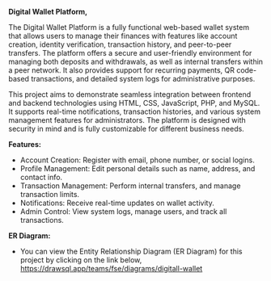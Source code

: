 **Digital Wallet Platform,**

The Digital Wallet Platform is a fully functional web-based wallet system that allows users to manage their finances
with features like account creation, identity verification, transaction history, and peer-to-peer transfers. 
The platform offers a secure and user-friendly environment for managing both deposits and withdrawals, as well as 
internal transfers within a peer network. It also provides support for recurring payments, QR code-based transactions, and detailed system logs for administrative purposes.

This project aims to demonstrate seamless integration between frontend and backend technologies 
using HTML, CSS, JavaScript, PHP, and MySQL. It supports real-time notifications, transaction histories, and various system management features for administrators. 
The platform is designed with security in mind and is fully customizable for different business needs.

**Features:**

- Account Creation: Register with email, phone number, or social logins.
- Profile Management: Edit personal details such as name, address, and contact info.
- Transaction Management: Perform internal transfers, and manage transaction limits.
- Notifications: Receive real-time updates on wallet activity.
- Admin Control: View system logs, manage users, and track all transactions.


**ER Diagram:**

- You can view the Entity Relationship Diagram (ER Diagram) for this project by clicking on the link below,
https://drawsql.app/teams/fse/diagrams/digitall-wallet







